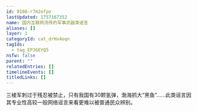 ```yaml
---
id: 0108-r7m2ofpo
lastUpdated: 1757167352
name: 国内互联网流传的军事武器类谣言
aliases: []
layer: 1
categoryId: cat_drHx4oqn
tagIds:
  - tag_EPJ6EYQ5
nsfw: false
parent: ""
relatedEntries: []
timelineEvents: []
titledLinks: []
---
```


三棱军刺过于残忍被禁止，只有我国有30颗氢弹，渤海抓大“黑鱼”……此类谣言因其专业性高较一般网络谣言来看更难以被普通民众辨别。